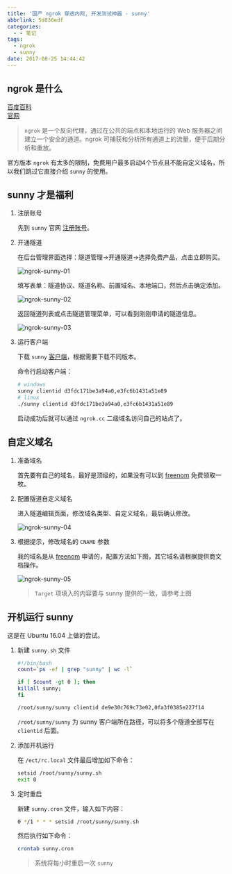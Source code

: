 ```yaml
---
title: '国产 ngrok 穿透内网, 开发测试神器 - sunny'
abbrlink: 5d836edf
categories:
  - - 笔记
tags:
  - ngrok
  - sunny
date: 2017-08-25 14:44:42
---
```


## ngrok 是什么

[百度百科](https://baike.baidu.com/item/ngrok/13986278?fr=aladdin)  
[官网](https://ngrok.com/)

> `ngrok` 是一个反向代理，通过在公共的端点和本地运行的 Web 服务器之间建立一个安全的通道。ngrok 可捕获和分析所有通道上的流量，便于后期分析和重放。  

官方版本 `ngrok` 有太多的限制，免费用户最多启动4个节点且不能自定义域名，所以我们跳过它直接介绍 `sunny` 的使用。

## sunny 才是福利

1. 注册账号

    先到 `sunny` 官网 [注册账号](https://www.ngrok.cc/login/register)。

2. 开通隧道

    在后台管理界面选择：隧道管理->开通隧道->选择免费产品，点击立即购买。

    ![ngrok-sunny-01](/images/ngrok-sunny-01.png)

    填写表单：隧道协议、隧道名称、前置域名、本地端口，然后点击确定添加。

    ![ngrok-sunny-02](/images/ngrok-sunny-02.png)

    返回隧道列表或点击隧道管理菜单，可以看到刚刚申请的隧道信息。

    ![ngrok-sunny-03](/images/ngrok-sunny-03.png)

3. 运行客户端

    下载 `sunny` [客户端](https://www.ngrok.cc/#down-client)，根据需要下载不同版本。

    命令行启动客户端：

    ```sh
    # windows
    sunny clientid d3fdc171be3a94a0,e3fc6b1431a51e89
    # linux
    ./sunny clientid d3fdc171be3a94a0,e3fc6b1431a51e89
    ```

    启动成功后就可以通过 `ngrok.cc` 二级域名访问自己的站点了。

## 自定义域名

1. 准备域名

    首先要有自己的域名，最好是顶级的，如果没有可以到 [freenom](http://www.freenom.com) 免费领取一枚。

2. 配置隧道自定义域名

    进入隧道编辑页面，修改域名类型、自定义域名，最后确认修改。

    ![ngrok-sunny-04](/images/ngrok-sunny-04.png)

3. 根据提示，修改域名的 `CNAME` 参数

    我的域名是从 [freenom](http://www.freenom.com) 申请的，配置方法如下图，其它域名请根据提供商文档操作。

    ![ngrok-sunny-05](/images/ngrok-sunny-05.png)

    > `Target` 项填入的内容要与 sunny 提供的一致，请参考上图

## 开机运行 sunny

这是在 Ubuntu 16.04 上做的尝试。

1. 新建 `sunny.sh` 文件

    ```sh
    #!/bin/bash
    count=`ps -ef | grep "sunny" | wc -l`

    if [ $count -gt 0 ]; then
    killall sunny;
    fi

    /root/sunny/sunny clientid de9e30c769c73e02,0fa3f0385e227f14
    ```

    `/root/sunny/sunny` 为 sunny 客户端所在路径，可以将多个隧道全部写在 `clientid` 后面。

2. 添加开机运行

    在 `/ect/rc.local` 文件最后增加如下命令：

    ```sh
    setsid /root/sunny/sunny.sh
    exit 0
    ```

3. 定时重启

    新建 `sunny.cron` 文件，输入如下内容：

    ```sh
    0 */1 * * * setsid /root/sunny/sunny.sh
    ```

    然后执行如下命令：

    ```sh
    crontab sunny.cron
    ```

    > 系统将每小时重启一次 `sunny`
